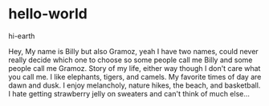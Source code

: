 # hello-world
hi-earth

Hey,
My name is Billy but also Gramoz, yeah I have two names, could never really decide which one to choose so some people call me Billy and some people call me Gramoz. Story of my life, either way though I don't care what you call me. I like elephants, tigers, and camels. My favorite times of day are dawn and dusk. I enjoy melancholy, nature hikes, the beach, and basketball. I hate getting strawberry jelly on sweaters and can't think of much else...
